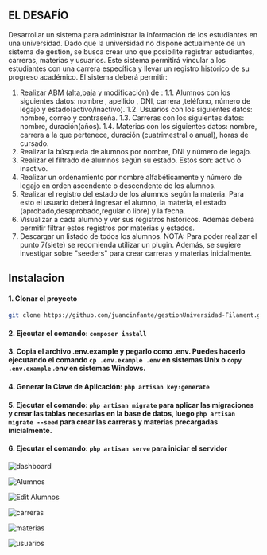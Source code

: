 ## EL DESAFÍO
Desarrollar un sistema para administrar la información
de los estudiantes en una universidad. Dado que la universidad no dispone actualmente
de un sistema de gestión, se busca crear uno que posibilite registrar
estudiantes, carreras, materias y usuarios. Este sistema permitirá vincular a los estudiantes
con una carrera específica y llevar un registro histórico de su progreso académico.
El sistema deberá permitir:
1. Realizar ABM (alta,baja y modificación) de :
1.1. Alumnos con los siguientes datos: nombre , apellido , DNI,
carrera ,teléfono, número de legajo y estado(activo/inactivo).
1.2. Usuarios con los siguientes datos: nombre, correo y contraseña.
1.3. Carreras con los siguientes datos: nombre, duración(años).
1.4. Materias con los siguientes datos: nombre, carrera a la que pertenece, duración (cuatrimestral o anual), horas de cursado.
2. Realizar la búsqueda de alumnos por nombre, DNI y número de legajo.
3. Realizar el filtrado de alumnos según su estado. Estos son: activo o inactivo.
4. Realizar un ordenamiento por nombre alfabéticamente y número de legajo en orden ascendente o descendente de los alumnos.
5. Realizar el registro del estado de los alumnos según la materia. Para esto el usuario deberá ingresar el alumno, la materia, el estado (aprobado,desaprobado,regular o libre) y la fecha.
6. Visualizar a cada alumno y ver sus registros históricos. Además deberá permitir filtrar estos registros por materias y estados.
7. Descargar un listado de todos los alumnos.
NOTA: Para poder realizar el punto 7(siete) se recomienda utilizar un plugin. Además, se sugiere investigar sobre "seeders" para crear carreras y materias inicialmente.

## Instalacion

#### 1. Clonar el proyecto
```bash
git clone https://github.com/juancinfante/gestionUniversidad-Filament.git
```

#### 2. Ejecutar el comando: `composer install`

#### 3. Copia el archivo .env.example y pegarlo como .env. Puedes hacerlo ejecutando el comando `cp .env.example .env` en sistemas Unix o `copy .env.example` .env en sistemas Windows.

#### 4. Generar la Clave de Aplicación: `php artisan key:generate`

#### 5. Ejecutar el comando: `php artisan migrate` para aplicar las migraciones y crear las tablas necesarias en la base de datos, luego `php artisan migrate --seed` para crear las carreras y materias precargadas inicialmente.

#### 6. Ejecutar el comando: `php artisan serve` para iniciar el servidor

![dashboard](https://github.com/juancinfante/gestionUniversidad-Filament/assets/48840855/6f052371-e26e-4fce-b8db-ea6fb1a15e2e)

![Alumnos](https://github.com/juancinfante/gestionUniversidad-Filament/assets/48840855/653d3ab9-c890-482d-9fa1-7ed606395e6a)

![Edit Alumnos](https://github.com/juancinfante/gestionUniversidad-Filament/assets/48840855/f3ff86e8-9fd7-4acf-b8a5-48287dde7911)

![carreras](https://github.com/juancinfante/gestionUniversidad-Filament/assets/48840855/078afe69-04e8-4871-bdd1-8b1801b310bb)

![materias](https://github.com/juancinfante/gestionUniversidad-Filament/assets/48840855/8fc40d1a-b050-42e8-b739-67840853f5c1)

![usuarios](https://github.com/juancinfante/gestionUniversidad-Filament/assets/48840855/22f072c8-b994-4b15-b842-294fc77154ed)



